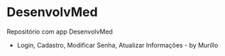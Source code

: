 # DesenvolvMed
Repositório com app DesenvolvMed

- Login, Cadastro, Modificar Senha, Atualizar Informações - by Murillo